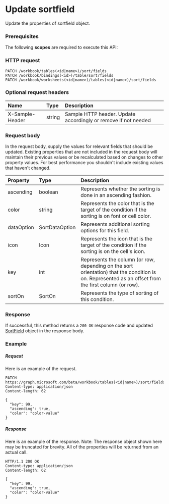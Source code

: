 # Update sortfield

Update the properties of sortfield object.
### Prerequisites
The following **scopes** are required to execute this API: 
### HTTP request
<!-- { "blockType": "ignored" } -->
```http
PATCH /workbook/tables(<id|name>)/sort/fields
PATCH /workbook/bindings(<id>)/table/sort/fields
PATCH /workbook/worksheets(<id|name>)/tables(<id|name>)/sort/fields
```
### Optional request headers
| Name       | Type | Description|
|:-----------|:------|:----------|
| X-Sample-Header  | string  | Sample HTTP header. Update accordingly or remove if not needed|

### Request body
In the request body, supply the values for relevant fields that should be updated. Existing properties that are not included in the request body will maintain their previous values or be recalculated based on changes to other property values. For best performance you shouldn't include existing values that haven't changed.

| Property	   | Type	|Description|
|:---------------|:--------|:----------|
|ascending|boolean|Represents whether the sorting is done in an ascending fashion.|
|color|string|Represents the color that is the target of the condition if the sorting is on font or cell color.|
|dataOption|SortDataOption|Represents additional sorting options for this field.|
|icon|Icon|Represents the icon that is the target of the condition if the sorting is on the cell's icon.|
|key|int|Represents the column (or row, depending on the sort orientation) that the condition is on. Represented as an offset from the first column (or row).|
|sortOn|SortOn|Represents the type of sorting of this condition.|

### Response
If successful, this method returns a `200 OK` response code and updated [SortField](../resources/sortfield.md) object in the response body.
### Example
##### Request
Here is an example of the request.
<!-- {
  "blockType": "request",
  "name": "update_sortfield"
}-->
```http
PATCH https://graph.microsoft.com/beta/workbook/tables(<id|name>)/sort/fields
Content-type: application/json
Content-length: 62

{
  "key": 99,
  "ascending": true,
  "color": "color-value"
}
```
##### Response
Here is an example of the response. Note: The response object shown here may be truncated for brevity. All of the properties will be returned from an actual call.
<!-- {
  "blockType": "response",
  "truncated": true,
  "@odata.type": "microsoft.graph.sortfield"
} -->
```http
HTTP/1.1 200 OK
Content-type: application/json
Content-length: 62

{
  "key": 99,
  "ascending": true,
  "color": "color-value"
}
```

<!-- uuid: 8fcb5dbc-d5aa-4681-8e31-b001d5168d79
2015-10-25 14:57:30 UTC -->
<!-- {
  "type": "#page.annotation",
  "description": "Update sortfield",
  "keywords": "",
  "section": "documentation",
  "tocPath": ""
}-->